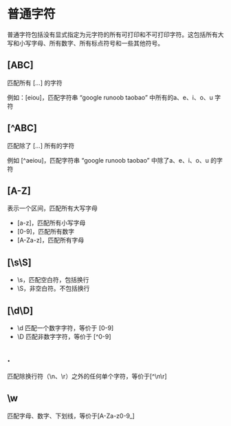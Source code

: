 # 普通字符

普通字符包括没有显式指定为元字符的所有可打印和不可打印字符。这包括所有大写和小写字母、所有数字、所有标点符号和一些其他符号。

## [ABC]

匹配所有 [...] 的字符

例如：[eiou]，匹配字符串 “google runoob taobao” 中所有的a、e、i、o、u 字符

## [^ABC]

匹配除了 [...] 所有的字符

例如 [^aeiou]，匹配字符串 “google runoob taobao” 中除了a、e、i、o、u 的字符

## [A-Z]

表示一个区间，匹配所有大写字母

- [a-z]，匹配所有小写字母
- [0-9]，匹配所有数字
- [A-Za-z]，匹配所有字母

## [\s\S]

- \s，匹配空白符，包括换行
- \S，非空白符。不包括换行

## [\d\D]

-  \d 匹配一个数字字符，等价于 [0-9]
-  \D 匹配非数字字符，等价于 [^0-9]

## .

匹配除换行符（\n、\r）之外的任何单个字符，等价于[^\n\r]

## \w

匹配字母、数字、下划线，等价于[A-Za-z0-9_]


